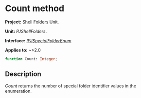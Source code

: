 # Count method

**Project:** [Shell Folders Unit](../API.md).

**Unit:** _PJShellFolders_.

**Interface:** _[IPJSpecialFolderEnum](./IPJSpecialFolderEnum.md)_

**Applies to:** ~>2.0

```pascal
function Count: Integer;
```

## Description

_Count_ returns the number of special folder identifier values in the enumeration.
